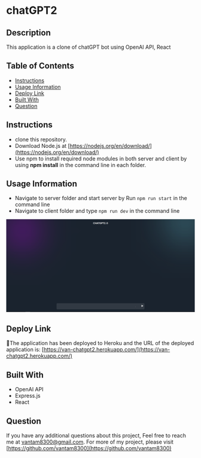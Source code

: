 # chatGPT2

## Description 
This application is a clone of chatGPT bot using OpenAI API, React


## Table of Contents
- [Instructions](#instructions)
- [Usage Information](#usage-information)
- [Deploy Link](#deploy-link)
- [Built With](#built-with)
- [Question](#question)

## Instructions
- clone this repository.
- Download Node.js at [https://nodejs.org/en/download/](https://nodejs.org/en/download/)
- Use npm to install required node modules in both server and client by using **npm install** in the command line in each folder.

## Usage Information
- Navigate to server folder and start server by Run `npm run start` in the command line 
- Navigate to client folder and type `npm run dev` in the command line 

![Home Page](./client/public/Capture.PNG)
## Deploy Link
🚀The application has been deployed to Heroku and the URL of the deployed application is:
[https://van-chatgpt2.herokuapp.com/](https://van-chatgpt2.herokuapp.com/)

## Built With
- OpenAI API
- Express.js
- React

## Question
If you have any additional questions about this project, Feel free to reach me at [vantam8300@gmail.com](vantam8300@gmail.com).
For more of my project, please visit [https://github.com/vantam8300](https://github.com/vantam8300)
